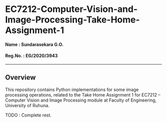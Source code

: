 # EC7212-Computer-Vision-and-Image-Processing-Take-Home-Assignment-1

#### Name     : Sundarasekara G.O.
#### Reg.No.  : EG/2020/3943

---

## Overview
This repository contains Python implementations for some image processing operations, related to the Take Home Assignment 1 for EC7212 – Computer Vision and Image Processing module at Faculty of Engineering, University of Ruhuna.

TODO : Complete rest.
